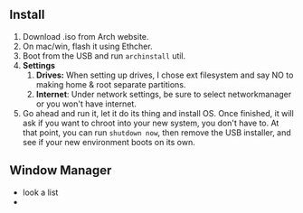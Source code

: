 ## Install
1. Download .iso from Arch website.
2. On mac/win, flash it using Ethcher.
3. Boot from the USB and run `archinstall` util.
4. **Settings**
	1. **Drives:** When setting up drives, I chose ext filesystem and say NO to making home & root separate partitions.
	2. **Internet**: Under network settings, be sure to select networkmanager or you won't have internet. 
5. Go ahead and run it, let it do its thing and install OS. Once finished, it will ask if you want to chroot into your new system, you don't have to. At that point, you can run `shutdown now`, then remove the USB installer, and see if your new environment boots on its own.
## Window Manager
- look a list
- 

